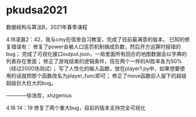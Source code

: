 # pkudsa2021
数据结构与算法B，2021年春季课程


4.18凌晨2：42，我与cmy在宿舍自习教室，完成了目前最满意的版本。
已知的修复错误有：
修复了power会被人口惩罚机制搞成负数，然后开方运算时报错的bug；
完成了可视化接口output.json，一局里面所有回合的地图数据会以字典的列表存在里面；
修正了游戏结束的逻辑条件，现在两个一样的AI胜率各为50%（经过2000场测试）；
写了人性化的输入函数，放在player1.py中，如果想要使用的话就把那个函数改名为player_func即可；
修正了move函数前人留下的超级超级巨大巨大的bug。

————徐浩哲，xhzgenius


4.18 14：19
修复了两个重大bug，目前的版本支持完全可视化
